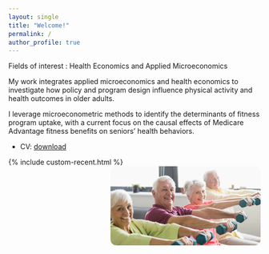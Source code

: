```yaml
---
layout: single
title: "Welcome!"
permalink: /
author_profile: true
---
```


Fields of interest : Health Economics and Applied Microeconomics

My work integrates applied microeconomics and health economics to investigate how policy and program design influence physical activity and health outcomes in older adults.

I leverage microeconometric methods to identify the determinants of fitness program uptake, with a current focus on the causal effects of Medicare Advantage fitness benefits on seniors’ health behaviors.

- CV: [download](/files/Jung_CV.pdf)

{% include custom-recent.html %}
<img src="/images/seniors_exercise.jpg" alt="Older adults exercising" style="float: right; margin-left: 20px; width: 300px; border-radius: 12px;">

